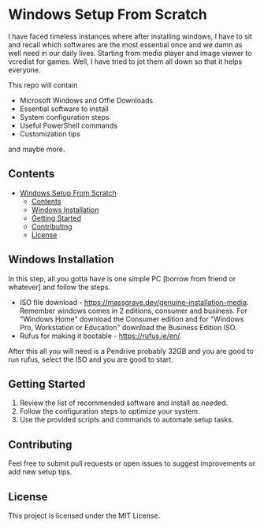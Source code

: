 # Windows Setup From Scratch
I have faced timeless instances where after installing windows, I have to sit and recall which softwares are the most essential once and we damn as well need in our daily lives. Starting from media player and image viewer to vcredist for games. Well, I have tried to jot them all down so that it helps everyone. 

This repo will contain
- Microsoft Windows and Offie Downloads
- Essential software to install
- System configuration steps
- Useful PowerShell commands
- Customization tips

and maybe more.

## Contents
- [Windows Setup From Scratch](#windows-setup-from-scratch)
  - [Contents](#contents)
  - [Windows Installation](#windows-installation)
  - [Getting Started](#getting-started)
  - [Contributing](#contributing)
  - [License](#license)

## Windows Installation
In this step, all you gotta have is one simple PC [borrow from friend or whatever] and follow the steps.

- ISO file download - https://massgrave.dev/genuine-installation-media. <br> Remember windows comes in 2 editions, consumer and business. For "Windows Home" download the Consumer edition and for "Windows Pro, Workstation or Education" download the Business Edition ISO.
- Rufus for making it bootable - https://rufus.ie/en/. 

After this all you will need is a Pendrive probably 32GB and you are good to run rufus, select the ISO and you are good to start.



## Getting Started
1. Review the list of recommended software and install as needed.
2. Follow the configuration steps to optimize your system.
3. Use the provided scripts and commands to automate setup tasks.

## Contributing
Feel free to submit pull requests or open issues to suggest improvements or add new setup tips.

## License
This project is licensed under the MIT License.
